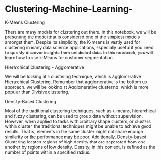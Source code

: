 # Clustering-Machine-Learning-

K-Means Clustering

There are many models for clustering out there. In this notebook, we will be presenting the model that is considered one of the simplest models amongst them. Despite its simplicity, the K-means is vastly used for clustering in many data science applications, especially useful if you need to quickly discover insights from unlabeled data. In this notebook, you will learn how to use k-Means for customer segmentation.

Hierarchical Clustering - Agglomerative

We will be looking at a clustering technique, which is Agglomerative Hierarchical Clustering. Remember that agglomerative is the bottom up approach.
we will be looking at Agglomerative clustering, which is more popular than Divisive clustering.

Density-Based Clustering

Most of the traditional clustering techniques, such as k-means, hierarchical and fuzzy clustering, can be used to group data without supervision.
However, when applied to tasks with arbitrary shape clusters, or clusters within cluster, the traditional techniques might be unable to achieve good results. That is, elements in the same cluster might not share enough similarity or the performance may be poor. Additionally, Density-based Clustering locates regions of high density that are separated from one another by regions of low density. Density, in this context, is defined as the number of points within a specified radius.

